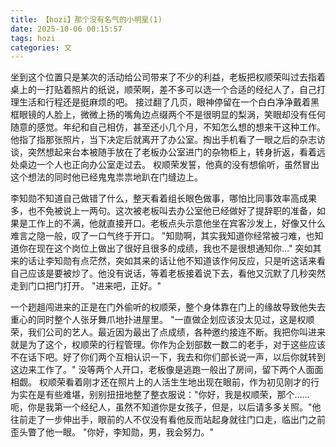 ```yaml
---
title: 【hozi】那个没有名气的小明星(1)
date: 2025-10-06 00:15:57
tags: hozi
categories: 文
---
```


  坐到这个位置只是某次的活动给公司带来了不少的利益，老板把权顺荣叫过去指着桌上的一打贴着照片的纸说，顺荣啊，差不多可以选一个合适的经纪人了，自己打理生活和行程还是挺麻烦的吧。
  接过翻了几页，眼神停留在一个白白净净戴着黑框眼镜的人脸上，微微上扬的嘴角边点缀两个不是很明显的梨涡，笑眼却没有任何随意的感觉。年纪和自己相仿，甚至还小几个月，不知怎么想的想来干这种工作。他指了指那张照片，当下决定后就离开了办公室。掏出手机看了一眼之后的杂志访谈，突然想起来台本被随手放在了老板办公室进门的杂物柜上，转身折返，看着远处桌边一个人也正向办公室走过去。
  权顺荣发誓，他真的没有想偷听，虽然冒出这个想法的同时他已经鬼鬼祟祟地趴在门缝边上。

  李知勋不知道自己做错了什么，整天看着组长眼色做事，哪怕比同事效率高成果多，也不免被说上一两句。这次被老板叫去办公室他已经做好了提辞职的准备，如果是工作上的不满，他就直接开口。老板点头示意他坐在宾客沙发上，好像又什么难言之隐一般，叹了一口气终于开口。
  "知勋啊，其实我知道你经常被刁难，也知道你在现在这个岗位上做出了很好且很多的成绩，我也不是很想通知你…"
  突如其来的话让李知勋有点茫然，突如其来的话让他不知道该作何反应，只是听这话来看自己应该是要被炒了。他没有说话，等着老板接着说下去，看他又沉默了几秒突然走到门口把门打开。
  "进来吧，正好。"
  
  一个趔趄闯进来的正是在门外偷听的权顺荣，整个身体靠在门上的缘故导致他失去重心的同时整个人张牙舞爪地扑进屋里。
  "一直做企划应该没太见过，这是权顺荣，我们公司的艺人。最近因为最出了点成绩，各种邀约接连不断。我把你叫进来就是为了这个，权顺荣的行程管理。你作为企划部数一数二的老手，对于这些应该不在话下吧。好了你们两个互相认识一下，我去和你们部长说一声，以后你就转到这边来工作了。"
  没等两个人开口，老板像是逃跑一般出了房间，留下两个人面面相觑。
  权顺荣看着刚才还在照片上的人活生生地出现在眼前，作为初见刚才的行为实在是有些难堪，别别扭扭地整了整衣服说："你好，我是权顺荣，那个……呃，你是我第一个经纪人，虽然不知道你是女孩子，但是，以后请多多关照。"他往前走了一步伸出手，眼前的人不仅没有看他反而站起身就往门口走，临出门之前歪头瞥了他一眼。
  "你好，李知勋，男，我会努力。"